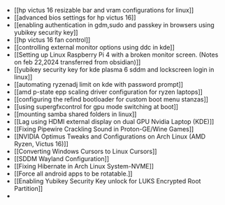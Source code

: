- [[hp victus 16 resizable bar and vram configurations for linux]]
- [[advanced bios settings for hp victus 16]]
- [[enabling authentication in gdm,sudo and passkey in browsers using yubikey security key]]
- [[hp victus 16 fan control]]
- [[controlling external monitor options using ddc in kde]]
- [[Setting up Linux Raspberry Pi 4 with a broken monitor screen. (Notes on feb 22,2024 transferred from obsidian)]]
- [[yubikey security key for kde plasma 6 sddm and lockscreen login in linux]]
- [[automating ryzenadj limit on kde with password prompt]]
- [[amd p-state epp scaling driver configuration for ryzen laptops]]
- [[configuring the refind bootloader for custom boot menu stanzas]]
- [[using supergfxcontrol for gpu mode switching at boot]]
- [[mounting samba shared folders in linux]]
- [[Lag using HDMI external display on dual GPU Nvidia Laptop (KDE)]]
- [[Fixing Pipewire Crackling Sound in Proton-GE/Wine Games]]
- [[NVIDIA Optimus Tweaks and Configurations on Arch Linux (AMD Ryzen, Victus 16)]]
- [[Converting Windows Cursors to Linux Cursors]]
- [[SDDM Wayland Configuration]]
- [[Fixing Hibernate in Arch Linux System-NVME]]
- [[Force all android apps to be rotatable.]]
- [[Enabling Yubikey Security Key unlock for LUKS Encrypted Root Partition]]
-